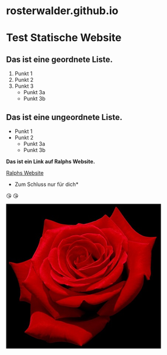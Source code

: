 # rosterwalder.github.io

# Test Statische Website
## Das ist eine geordnete Liste.

1. Punkt 1
2. Punkt 2
3. Punkt 3
   * Punkt 3a
   * Punkt 3b

## Das ist eine ungeordnete Liste.

* Punkt 1
* Punkt 2
  * Punkt 3a
  * Punkt 3b
  
**Das ist ein Link auf Ralphs Website.**

[Ralphs Website](http://ralph-osterwalder.ch)

* Zum Schluss nur für dich*

:kissing_heart:
:kissing_heart:

![Kommentar](Rose.jpg)


 
 
